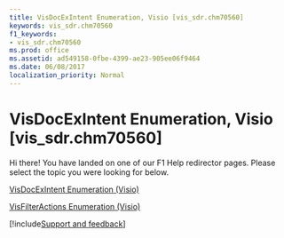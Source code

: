 ```yaml
---
title: VisDocExIntent Enumeration, Visio [vis_sdr.chm70560]
keywords: vis_sdr.chm70560
f1_keywords:
- vis_sdr.chm70560
ms.prod: office
ms.assetid: ad549158-0fbe-4399-ae23-905ee06f9464
ms.date: 06/08/2017
localization_priority: Normal
---
```



# VisDocExIntent Enumeration, Visio [vis_sdr.chm70560]

Hi there! You have landed on one of our F1 Help redirector pages. Please select the topic you were looking for below.

[VisDocExIntent Enumeration (Visio)](http://msdn.microsoft.com/library/ddf76405-46b9-0b4b-88c0-173297a0a24b%28Office.15%29.aspx)

[VisFilterActions Enumeration (Visio)](http://msdn.microsoft.com/library/1b96bdba-e5e8-0e24-697d-3791c059fa15%28Office.15%29.aspx)

[!include[Support and feedback](~/includes/feedback-boilerplate.md)]